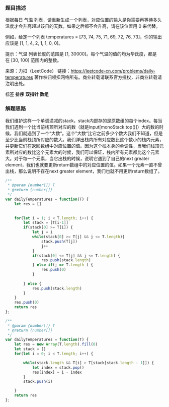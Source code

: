 <!--
 * @File: 
 * @Author: 张宏亮 - zhl@xiaoniren.cn
 * @Date: 2019-08-18 15:46:12
 * @LastEditors: 张宏亮<hongliang@yunshan.net>
 * @LastEditTime: 2019-09-22 23:43:38
 * @Description: file content
 * @Versions: 1.0.0
 -->
### 题目描述

根据每日 气温 列表，请重新生成一个列表，对应位置的输入是你需要再等待多久温度才会升高超过该日的天数。如果之后都不会升高，请在该位置用 0 来代替。

例如，给定一个列表 temperatures = [73, 74, 75, 71, 69, 72, 76, 73]，你的输出应该是 [1, 1, 4, 2, 1, 1, 0, 0]。

提示：气温 列表长度的范围是 [1, 30000]。每个气温的值的均为华氏度，都是在 [30, 100] 范围内的整数。

来源：力扣（LeetCode）
链接：https://leetcode-cn.com/problems/daily-temperatures
著作权归领扣网络所有。商业转载请联系官方授权，非商业转载请注明出处。

标签 **排序** **双指针** **数组**

### 解题思路

我们维护这样一个单调递减的stack，stack内部存的是原数组的每个index。每当我们遇到一个比当前栈顶所对应的数（就是input[monoStack.top()]）大的数的时候，我们就遇到了一个“大数“。这个”大数“比它之前多少个数大我们不知道，但是至少比当前栈顶所对应的数大。我们弹出栈内所有对应数比这个数小的栈内元素，并更新它们在返回数组中对应位置的值。因为这个栈本身的单调性，当我们栈顶元素所对应的数比这个元素大的时候，我们可以保证，栈内所有元素都比这个元素大。对于每一个元素，当它出栈的时候，说明它遇到了自己的next greater element，我们也就要更新return数组中的对应位置的值。如果一个元素一直不曾出栈，那么说明不存在next greater element，我们也就不用更新return数组了。

```js
/**
 * @param {number[]} T
 * @return {number[]}
 */
var dailyTemperatures = function(T) {
    let res = []
    
    
    for(let i = 1; i < T.length; i++) {
        let stack = [T[i-1]]
        if(stack[0] >= T[i]) {
            let j = i
            while(stack[0] >= T[j] && j <= T.length){
                stack.push(T[j])
                j++
            }
            if(stack[0] <= T[j] && j <= T.length) {
                res.push(stack.length)
            } else if(j => T.length ) {
                res.push(0)
            }
            
        } else {
            res.push(stack.length)
        }
    }
    res.push(0)
    return res
};
```


```js
/**
 * @param {number[]} T
 * @return {number[]}
 */
var dailyTemperatures = function(T) {
    let res = new Array(T.length).fill(0)
    let stack = []
    for(let i = 0; i < T.length; i++) {

        while(stack.length && T[i] > T[stack[stack.length - 1]]) {
            let index = stack.pop()
            res[index] = i - index
        }
        stack.push(i)

    }
    return res
};
```